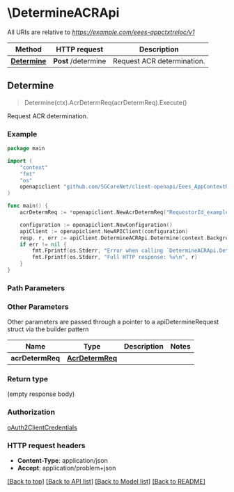 # \DetermineACRApi

All URIs are relative to *https://example.com/eees-appctxtreloc/v1*

Method | HTTP request | Description
------------- | ------------- | -------------
[**Determine**](DetermineACRApi.md#Determine) | **Post** /determine | Request ACR determination.



## Determine

> Determine(ctx).AcrDetermReq(acrDetermReq).Execute()

Request ACR determination.

### Example

```go
package main

import (
    "context"
    "fmt"
    "os"
    openapiclient "github.com/5GCoreNet/client-openapi/Eees_AppContextRelocation"
)

func main() {
    acrDetermReq := *openapiclient.NewAcrDetermReq("RequestorId_example", openapiclient.EndPoint{Interface{}: new(interface{})}) // AcrDetermReq | 

    configuration := openapiclient.NewConfiguration()
    apiClient := openapiclient.NewAPIClient(configuration)
    resp, r, err := apiClient.DetermineACRApi.Determine(context.Background()).AcrDetermReq(acrDetermReq).Execute()
    if err != nil {
        fmt.Fprintf(os.Stderr, "Error when calling `DetermineACRApi.Determine``: %v\n", err)
        fmt.Fprintf(os.Stderr, "Full HTTP response: %v\n", r)
    }
}
```

### Path Parameters



### Other Parameters

Other parameters are passed through a pointer to a apiDetermineRequest struct via the builder pattern


Name | Type | Description  | Notes
------------- | ------------- | ------------- | -------------
 **acrDetermReq** | [**AcrDetermReq**](AcrDetermReq.md) |  | 

### Return type

 (empty response body)

### Authorization

[oAuth2ClientCredentials](../README.md#oAuth2ClientCredentials)

### HTTP request headers

- **Content-Type**: application/json
- **Accept**: application/problem+json

[[Back to top]](#) [[Back to API list]](../README.md#documentation-for-api-endpoints)
[[Back to Model list]](../README.md#documentation-for-models)
[[Back to README]](../README.md)

